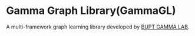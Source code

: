 # Gamma Graph Library(GammaGL)

A multi-framework graph learning library developed by [BUPT GAMMA LAB](https://github.com/BUPT-GAMMA).
